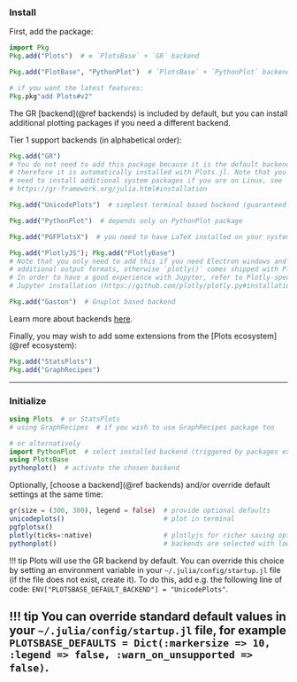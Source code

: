 ### Install
First, add the package:

```julia
import Pkg
Pkg.add("Plots")  # ≡ `PlotsBase` + `GR` backend

Pkg.add("PlotBase", "PythonPlot")  # `PlotsBase` + `PythonPlot` backend, which avoids installing the `GR` backend

# if you want the latest features:
Pkg.pkg"add Plots#v2"
```

The GR [backend](@ref backends) is included by default, but you can install additional plotting packages if you need a different backend.

Tier 1 support backends (in alphabetical order):
```julia
Pkg.add("GR")
# You do not need to add this package because it is the default backend and
# therefore it is automatically installed with Plots.jl. Note that you might
# need to install additional system packages if you are on Linux, see
# https://gr-framework.org/julia.html#installation

Pkg.add("UnicodePlots")  # simplest terminal based backend (guaranteed to work from a cluster, e.g. without X forwarding)

Pkg.add("PythonPlot")  # depends only on PythonPlot package

Pkg.add("PGFPlotsX")  # you need to have LaTeX installed on your system

Pkg.add("PlotlyJS"); Pkg.add("PlotlyBase")
# Note that you only need to add this if you need Electron windows and
# additional output formats, otherwise `plotly()` comes shipped with Plots.jl.
# In order to have a good experience with Jupyter, refer to Plotly-specific
# Jupyter installation (https://github.com/plotly/plotly.py#installation)

Pkg.add("Gaston")  # Gnuplot based backend
```

Learn more about backends [here](https://docs.juliaplots.org/latest/backends/).

Finally, you may wish to add some extensions from the [Plots ecosystem](@ref ecosystem):

```julia
Pkg.add("StatsPlots")
Pkg.add("GraphRecipes")
```

---

### Initialize
```julia
using Plots  # or StatsPlots
# using GraphRecipes  # if you wish to use GraphRecipes package too

# or alternatively
import PythonPlot  # select installed backend (triggered by packages extensions: https://docs.julialang.org/en/v1/manual/code-loading/#man-extensions)
using PlotsBase
pythonplot()  # activate the chosen backend
```

Optionally, [choose a backend](@ref backends) and/or override default settings at the same time:

```julia
gr(size = (300, 300), legend = false)  # provide optional defaults
unicodeplots()                         # plot in terminal
pgfplotsx()
plotly(ticks=:native)                  # plotlyjs for richer saving options
pythonplot()                           # backends are selected with lowercase names
```

!!! tip
    Plots will use the GR backend by default. You can override this choice by setting an environment variable in your `~/.julia/config/startup.jl` file (if the file does not exist, create it). To do this, add e.g. the following line of code: `ENV["PLOTSBASE_DEFAULT_BACKEND"] = "UnicodePlots"`.

!!! tip
    You can override standard default values in your `~/.julia/config/startup.jl` file, for example `PLOTSBASE_DEFAULTS = Dict(:markersize => 10, :legend => false, :warn_on_unsupported => false)`.
---
